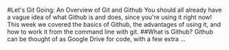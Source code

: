 #Let's Git Going: An Overview of Git and Github
You should all already have a vague idea of what Github is and does, since you're using it right now!  This week we covered the basics of Github, the advantages of using it, and how to work it from the command line with git.
##What is Github?
Github can be thought of as Google Drive for code, with a few extra ...
